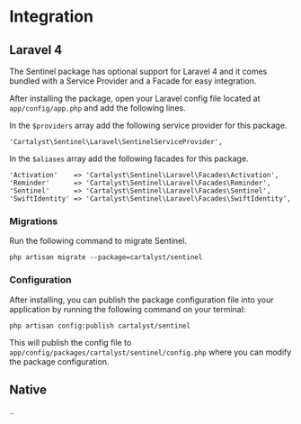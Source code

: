 # Integration

## Laravel 4

The Sentinel package has optional support for Laravel 4 and it comes bundled with a Service Provider and a Facade for easy integration.

After installing the package, open your Laravel config file located at `app/config/app.php` and add the following lines.

In the `$providers` array add the following service provider for this package.

	'Cartalyst\Sentinel\Laravel\SentinelServiceProvider',

In the `$aliases` array add the following facades for this package.

	'Activation'    => 'Cartalyst\Sentinel\Laravel\Facades\Activation',
	'Reminder'      => 'Cartalyst\Sentinel\Laravel\Facades\Reminder',
	'Sentinel'      => 'Cartalyst\Sentinel\Laravel\Facades\Sentinel',
	'SwiftIdentity' => 'Cartalyst\Sentinel\Laravel\Facades\SwiftIdentity',

### Migrations

Run the following command to migrate Sentinel.

`php artisan migrate --package=cartalyst/sentinel`

### Configuration

After installing, you can publish the package configuration file into your application by running the following command on your terminal:

	php artisan config:publish cartalyst/sentinel

This will publish the config file to `app/config/packages/cartalyst/sentinel/config.php` where you can modify the package configuration.

## Native

..
